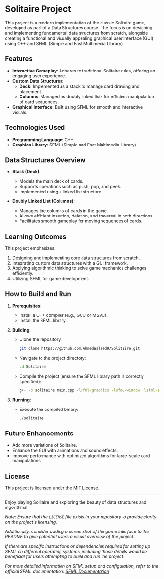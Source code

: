 # Solitaire Project

This project is a modern implementation of the classic Solitaire game, developed as part of a Data Structures course. The focus is on designing and implementing fundamental data structures from scratch, alongside creating a functional and visually appealing graphical user interface (GUI) using C++ and SFML (Simple and Fast Multimedia Library).

## Features

- **Interactive Gameplay**: Adheres to traditional Solitaire rules, offering an engaging user experience.
- **Custom Data Structures**:
  - **Deck**: Implemented as a stack to manage card drawing and placement.
  - **Columns**: Managed as doubly linked lists for efficient manipulation of card sequences.
- **Graphical Interface**: Built using SFML for smooth and interactive visuals.

## Technologies Used

- **Programming Language**: C++
- **Graphics Library**: SFML (Simple and Fast Multimedia Library)

## Data Structures Overview

- **Stack (Deck)**:
  - Models the main deck of cards.
  - Supports operations such as push, pop, and peek.
  - Implemented using a linked list structure.

- **Doubly Linked List (Columns)**:
  - Manages the columns of cards in the game.
  - Allows efficient insertion, deletion, and traversal in both directions.
  - Facilitates smooth gameplay for moving sequences of cards.

## Learning Outcomes

This project emphasizes:

1. Designing and implementing core data structures from scratch.
2. Integrating custom data structures with a GUI framework.
3. Applying algorithmic thinking to solve game mechanics challenges efficiently.
4. Utilizing SFML for game development.

## How to Build and Run

1. **Prerequisites**:
   - Install a C++ compiler (e.g., GCC or MSVC).
   - Install the SFML library.

2. **Building**:
   - Clone the repository:
     ```bash
     git clone https://github.com/AhmedWaleed9/Solitaire.git
     ```
   - Navigate to the project directory:
     ```bash
     cd Solitaire
     ```
   - Compile the project (ensure the SFML library path is correctly specified):
     ```bash
     g++ -o solitaire main.cpp -lsfml-graphics -lsfml-window -lsfml-system
     ```

3. **Running**:
   - Execute the compiled binary:
     ```bash
     ./solitaire
     ```

## Future Enhancements

- Add more variations of Solitaire.
- Enhance the GUI with animations and sound effects.
- Improve performance with optimized algorithms for large-scale card manipulations.


## License

This project is licensed under the [MIT License](LICENSE).

---

Enjoy playing Solitaire and exploring the beauty of data structures and algorithms!

*Note: Ensure that the `LICENSE` file exists in your repository to provide clarity on the project's licensing.*

*Additionally, consider adding a screenshot of the game interface to the README to give potential users a visual overview of the project.*

*If there are specific instructions or dependencies required for setting up SFML on different operating systems, including those details would be beneficial for users attempting to build and run the project.*

*For more detailed information on SFML setup and configuration, refer to the official SFML documentation: [SFML Documentation](https://www.sfml-dev.org/documentation/)* 

